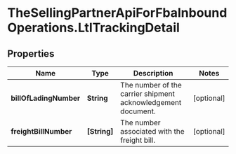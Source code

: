 # TheSellingPartnerApiForFbaInboundOperations.LtlTrackingDetail

## Properties
Name | Type | Description | Notes
------------ | ------------- | ------------- | -------------
**billOfLadingNumber** | **String** | The number of the carrier shipment acknowledgement document. | [optional] 
**freightBillNumber** | **[String]** | The number associated with the freight bill. | [optional] 


